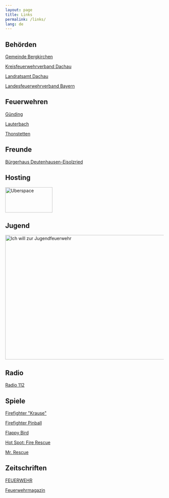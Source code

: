 ```yaml
---
layout: page
title: Links
permalink: /links/
lang: de
---
```


## Behörden

[Gemeinde Bergkirchen](http://www.bergkirchen.de/)

[Kreisfeuerwehrverband Dachau](http://kfv-dachau.de/)

[Landratsamt Dachau](http://www.landratsamt-dachau.de/)

[Landesfeuerwehrverband Bayern](http://www.lfv-bayern.de/)

## Feuerwehren

[Günding](http://feuerwehr-guending.de/)

[Lauterbach](http://fw-lauterbach.de/)

[Thonstetten](http://www.ff-thonstetten.de/)

## Freunde

[Bürgerhaus Deutenhausen-Eisolzried](http://www.buergerhaus-deutenhausen-eisolzried.de/)

## Hosting

<a href="https://uberspace.de/">
    <img class="lazy img-fluid"
         src="{% include helper/trans.html width='150' height='80' %}"
         data-src="https://img.feuerwehr-eisolzried.de/links/uberspace.png"
         width="150" height="80"
         alt="Uberspace">
</a>

## Jugend

<a href="https://www.ich-will-zur-jugendfeuerwehr.de/">
    <img class="lazy img-fluid"
         src="{% include helper/trans.html width='1110' height='394' %}"
         data-src="https://img.feuerwehr-eisolzried.de/links/jugendfeuerwehr.png"
         width="1110" height="394"
         alt="Ich will zur Jugendfeuerwehr">
</a>

## Radio

[Radio 112](https://www.radio-112.de/)

## Spiele

[Firefighter "Krause"](http://firefighter.pixelactivity.de/)

[Firefighter Pinball](http://b10b.com/firefighterpinball/)

[Flappy Bird](https://chaping.github.io/game/flappy-bird/)

[Hot Spot: Fire Rescue](https://hotspot-boardgame.com/)

[Mr. Rescue](http://tangramgames.dk/games/mrrescue/)

## Zeitschriften

[FEUERWEHR](https://www.feuerwehr-ub.de/)

[Feuerwehrmagazin](https://www.feuerwehrmagazin.de/)
